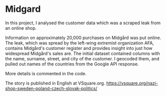 # Midgard
In this project, I analysed the customer data which was a scraped leak from an online shop. 

Information on approximately 20,000 purchases on Midgård was put online. The leak, which was spread by the left-wing extremist organization AFA, contains Midgård's customer register and provides insight into just how widespread Midgård's sales are.
The initial dataset contained columns with the name, surname, street, and city of the customer. I geocoded them, and pulled out names of the countries from the Google API response. 



More details is commented in the code.

The story is published in English at VSquare.org.
https://vsquare.org/nazi-shop-sweden-poland-czech-slovak-politics/
